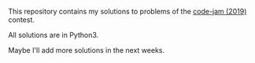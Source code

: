 This repository contains my solutions to problems of the [code-jam (2019)](https://www.devsucodejam.com/) contest.

All solutions are in Python3.

Maybe I'll add more solutions in the next weeks.
